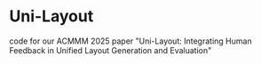 # Uni-Layout
code for our ACMMM 2025 paper "Uni-Layout: Integrating Human Feedback in Unified Layout Generation and Evaluation"
